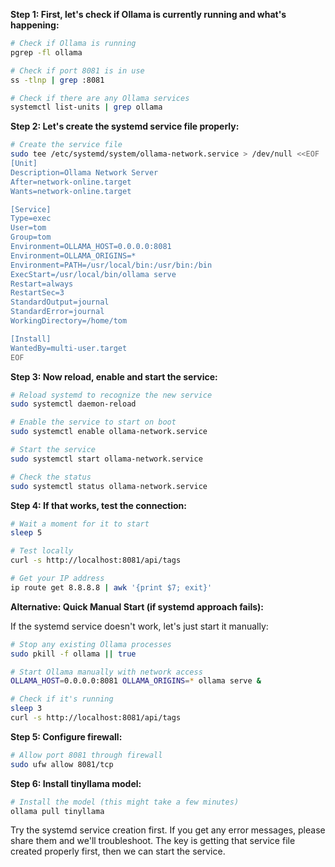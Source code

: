 **Step 1: First, let's check if Ollama is currently running and what's happening:**

```bash
# Check if Ollama is running
pgrep -fl ollama

# Check if port 8081 is in use
ss -tlnp | grep :8081

# Check if there are any Ollama services
systemctl list-units | grep ollama
```

**Step 2: Let's create the systemd service file properly:**

```bash
# Create the service file
sudo tee /etc/systemd/system/ollama-network.service > /dev/null <<EOF
[Unit]
Description=Ollama Network Server
After=network-online.target
Wants=network-online.target

[Service]
Type=exec
User=tom
Group=tom
Environment=OLLAMA_HOST=0.0.0.0:8081
Environment=OLLAMA_ORIGINS=*
Environment=PATH=/usr/local/bin:/usr/bin:/bin
ExecStart=/usr/local/bin/ollama serve
Restart=always
RestartSec=3
StandardOutput=journal
StandardError=journal
WorkingDirectory=/home/tom

[Install]
WantedBy=multi-user.target
EOF
```

**Step 3: Now reload, enable and start the service:**

```bash
# Reload systemd to recognize the new service
sudo systemctl daemon-reload

# Enable the service to start on boot
sudo systemctl enable ollama-network.service

# Start the service
sudo systemctl start ollama-network.service

# Check the status
sudo systemctl status ollama-network.service
```

**Step 4: If that works, test the connection:**

```bash
# Wait a moment for it to start
sleep 5

# Test locally
curl -s http://localhost:8081/api/tags

# Get your IP address
ip route get 8.8.8.8 | awk '{print $7; exit}'
```

**Alternative: Quick Manual Start (if systemd approach fails):**

If the systemd service doesn't work, let's just start it manually:

```bash
# Stop any existing Ollama processes
sudo pkill -f ollama || true

# Start Ollama manually with network access
OLLAMA_HOST=0.0.0.0:8081 OLLAMA_ORIGINS=* ollama serve &

# Check if it's running
sleep 3
curl -s http://localhost:8081/api/tags
```

**Step 5: Configure firewall:**

```bash
# Allow port 8081 through firewall
sudo ufw allow 8081/tcp
```

**Step 6: Install tinyllama model:**

```bash
# Install the model (this might take a few minutes)
ollama pull tinyllama
```

Try the systemd service creation first. If you get any error messages, please share them and we'll troubleshoot. The key is getting that service file created properly first, then we can start the service.

